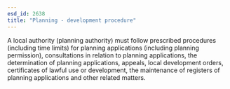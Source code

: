 ```yaml
---
esd_id: 2638
title: "Planning - development procedure"
---
```


A local authority (planning authority) must follow prescribed procedures (including time limits) for planning applications (including planning permission), consultations in relation to planning applications, the determination of planning applications, appeals, local development orders, certificates of lawful use or development, the maintenance of registers of planning applications and other related matters. 

